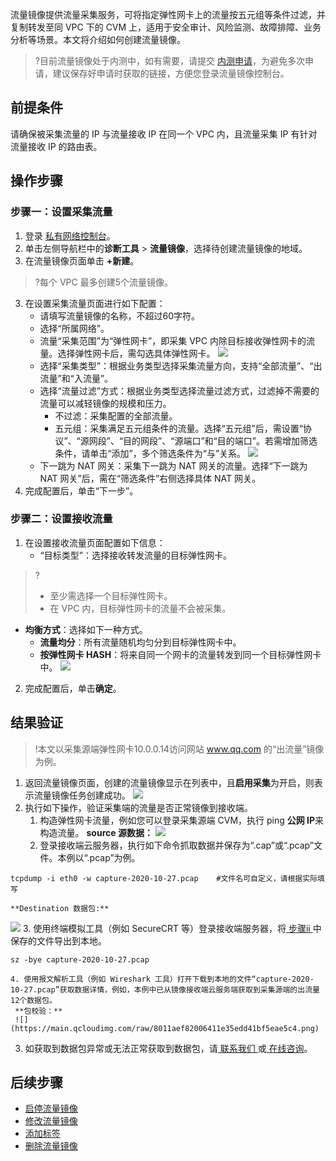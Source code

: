 流量镜像提供流量采集服务，可将指定弹性网卡上的流量按五元组等条件过滤，并复制转发至同 VPC 下的 CVM 上，适用于安全审计、风险监测、故障排障、业务分析等场景。本文将介绍如何创建流量镜像。
>?目前流量镜像处于内测中，如有需要，请提交 [内测申请](https://cloud.tencent.com/apply/p/oe4slenlqk9)，为避免多次申请，建议保存好申请时获取的链接，方便您登录流量镜像控制台。
>

## 前提条件
请确保被采集流量的 IP 与流量接收 IP 在同一个 VPC 内，且流量采集 IP 有针对流量接收 IP 的路由表。

## 操作步骤

### 步骤一：设置采集流量
1. 登录 [私有网络控制台](https://console.cloud.tencent.com/vpc/vpc?rid=1)。
2. 单击左侧导航栏中的**诊断工具** > **流量镜像**，选择待创建流量镜像的地域。
2. 在流量镜像页面单击 **+新建**。
>?每个 VPC 最多创建5个流量镜像。
>
3. 在设置采集流量页面进行如下配置：
   - 请填写流量镜像的名称，不超过60字符。
   - 选择“所属网络”。
   - 流量“采集范围”为“弹性网卡”，即采集 VPC 内除目标接收弹性网卡的流量。选择弹性网卡后，需勾选具体弹性网卡。
![](https://qcloudimg.tencent-cloud.cn/raw/1fe9a01e16cf17e5dcb57b9627af49db.png)
   - 选择“采集类型”：根据业务类型选择采集流量方向，支持“全部流量”、“出流量”和“入流量”。
   - 选择“流量过滤”方式：根据业务类型选择流量过滤方式，过滤掉不需要的流量可以减轻镜像的规模和压力。
      - 不过滤：采集配置的全部流量。
      - 五元组：采集满足五元组条件的流量。选择“五元组”后，需设置“协议”、“源网段”、“目的网段”、“源端口”和“目的端口”。若需增加筛选条件，请单击“添加”，多个筛选条件为“与”关系。
    ![](https://main.qcloudimg.com/raw/570590952efb6f89e581f94564ecdcd3.png)
    - 下一跳为 NAT 网关：采集下一跳为 NAT 网关的流量。选择“下一跳为 NAT 网关”后，需在“筛选条件”右侧选择具体 NAT 网关。
4. 完成配置后，单击“下一步”。

### 步骤二：设置接收流量
1. 在设置接收流量页面配置如下信息：
   + “目标类型”：选择接收转发流量的目标弹性网卡。
> ?
> + 至少需选择一个目标弹性网卡。
> + 在 VPC 内，目标弹性网卡的流量不会被采集。
>
   + **均衡方式**：选择如下一种方式。
        + **流量均分**：所有流量随机均匀分到目标弹性网卡中。
        + **按弹性网卡 HASH**：将来自同一个网卡的流量转发到同一个目标弹性网卡中。
![](https://qcloudimg.tencent-cloud.cn/raw/0e445bd7f6bb565d5cc30cc422fa9cfc.png)
2. 完成配置后，单击**确定**。

## 结果验证
>!本文以采集源端弹性网卡10.0.0.14访问网站 www.qq.com 的“出流量”镜像为例。
>
1. 返回流量镜像页面，创建的流量镜像显示在列表中，且**启用采集**为开启，则表示流量镜像任务创建成功。
![](https://qcloudimg.tencent-cloud.cn/raw/da09727cd2cc1eb55003aec7a6cbb0a3.png)
2. 执⾏如下操作，验证采集端的流量是否正常镜像到接收端。
	1. 构造弹性网卡流量，例如您可以登录采集源端 CVM，执行 ping **公网 IP**来构造流量。
    **source 源数据：**
	 ![](https://main.qcloudimg.com/raw/74ad4cbd7a6f2179b441cafee5976bba.png)
	2. [](id:buzhou2)登录接收端云服务器，执行如下命令抓取数据并保存为“.cap”或“.pcap”⽂件。本例以“.pcap”为例。
```plaintext
tcpdump -i eth0 -w capture-2020-10-27.pcap    #⽂件名可⾃定义，请根据实际填写
```
	**Destination 数据包:** 
 ![](https://main.qcloudimg.com/raw/404f6d2c612ae76b78aa63a624e98910.png)
	3. 使⽤终端模拟⼯具（例如 SecureCRT 等）登录接收端服务器，将[ 步骤ii ](#buzhou2)中保存的⽂件导出到本地。
 ```plaintext
sz -bye capture-2020-10-27.pcap
```
	4. 使⽤报⽂解析⼯具（例如 Wireshark ⼯具）打开下载到本地的⽂件“capture-2020-10-27.pcap”获取数据详情，例如，本例中已从镜像接收端云服务端获取到采集源端的出流量12个数据包。
	 **包校验：**
	 ![](https://main.qcloudimg.com/raw/8011aef82006411e35edd41bf5eae5c4.png)
3. 如获取到数据包异常或⽆法正常获取到数据包，请[ 联系我们 ](https://cloud.tencent.com/act/event/Online_service?from=doc_215)或[ 在线咨询](https://cloud.tencent.com/online-service?from=connect-us)。

## 后续步骤
- [启停流量镜像](https://cloud.tencent.com/document/product/215/44341#open)
- [修改流量镜像](https://cloud.tencent.com/document/product/215/44341#modify)
- [添加标签](https://cloud.tencent.com/document/product/215/44341#add)
- [删除流量镜像](https://cloud.tencent.com/document/product/215/44341#del)

